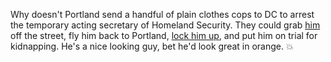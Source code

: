 Why doesn't Portland send a handful of plain clothes cops to DC to arrest the temporary acting secretary of Homeland Security. They could grab <a href="https://en.wikipedia.org/wiki/Chad_Wolf">him</a> off the street, fly him back to Portland, <a href="https://www.cnn.com/2020/01/10/politics/hillary-clinton-donald-trump-justice-department/index.html">lock him up</a>, and put him on trial for kidnapping. He's a nice looking guy, bet he'd look great in orange. :boom:

